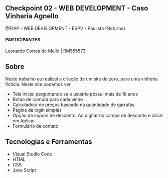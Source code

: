 ## Checkpoint 02 - WEB DEVELOPMENT - Caso Vinharia Agnello ##
<p>@FIAP - WEB DEVELOPMENT - ESPV - Paulista (Noturno)</p>
<h4>PARTICIPANTES</h4>
<p>Leonardo Correa de Mello | RM555573</p>

## Sobre ##
Neste trabalho eu realizei a criação de um site do zero, para uma vinheria fictícia.
Neste site podemos ver
<ul>
  <li>Tela inicial perguntando se o usuário possui mais de 18 anos</li>
  <li>Botão de compra para cada vinho</li>
  <li>Calculadora de preços baseado na quantidade de garrafas</li>
  <li>Página de login simples</li>
  <li>Opção de cupom de desconto. Ao digitar no campo de desconto e clicar em Aplicar</li>
  <li>Formulário de contato</li>
</ul>

## Tecnologias e Ferramentas ##
<ul>
  <li>Visual Studio Code</li>
  <li>HTML</li>
  <li>CSS</li>
  <li>Java Script</li>
</ul>
